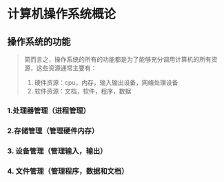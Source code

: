 # 计算机操作系统概论

## 操作系统的功能

> 简而言之，操作系统的所有的功能都是为了能够充分调用计算机的所有资源，这些资源通常主要有：
>
> 1. 硬件资源：cpu，内存，输入输出设备，网络处理设备
> 2. 软件资源：文档，软件，程序，数据

### 1.处理器管理（进程管理）

### 2.存储管理（管理硬件内存）

### 3. 设备管理（管理输入，输出）

### 4. 文件管理（管理程序，数据和文档）

